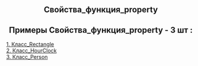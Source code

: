 <h2 style="text-align:center">Свойства_функция_property</h2>

<h2 style="text-align:center"> Примеры Свойства_функция_property - 3 шт :</h2>

<div>
<a href="https://github.com/kolesnikovvitaliy/pokolenie_python_oop/tree/main/4_Атрибуты_свойства_и_методы/4_5_Свойства_функция_property/4_5_13_Класс_Rectangle">1. Класс_Rectangle</a>  &nbsp; 
</div>
<div>
<a href="https://github.com/kolesnikovvitaliy/pokolenie_python_oop/tree/main/4_Атрибуты_свойства_и_методы/4_5_Свойства_функция_property/4_5_14_Класс_HourClock">2. Класс_HourClock</a>  &nbsp; 
</div>
<div>
<a href="https://github.com/kolesnikovvitaliy/pokolenie_python_oop/tree/main/4_Атрибуты_свойства_и_методы/4_5_Свойства_функция_property/4_5_15_Класс_Person">3. Класс_Person</a>  &nbsp; 
</div>


